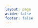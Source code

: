 ```yaml
---
layout: page
aside: false
footer: false
---
```

<script setup>
import NaitChat from './components/assistant/NaitChat.vue'
</script>

<NaitChat />
